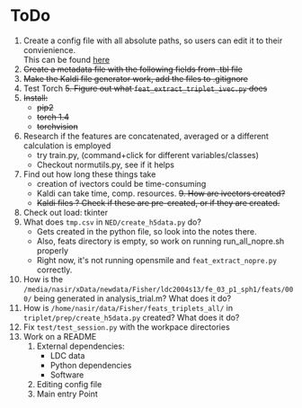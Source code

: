 # ToDo


1. Create a config file with all absolute paths, so users can edit it to their convienience. <br> This can be found [here](https://github.com/clulab/tomcat-speech/blob/master/tomcat_speech/models/parameters/multitask_config.py)
2. ~~Create a metadata file with the following fields from .tbl file~~
3. ~~Make the Kaldi file generator work, add the files to .gitignore~~
4. Test Torch
~~5. Figure out what `feat_extract_triplet_ivec.py` does~~
6. ~~Install:~~
    - ~~pip2~~
    - ~~torch 1.4~~
    - ~~torchvision~~
7. Research if the features are concatenated, averaged or a different calculation is employed
    - try train.py, (command+click for different variables/classes)
    - Checkout normutils.py, see if it helps
8. Find out how long these things take
    - creation of ivectors could be time-consuming
    - Kaldi can take time, comp. resources.
~~9. How are ivectors created?~~ 
   - ~~Kaldi files ? Check if these are pre-created, or if they are created.~~
10. Check out load: tkinter
11. What does `tmp.csv` in `NED/create_h5data.py` do?
    - Gets created in the python file, so look into the notes there.
    - Also, feats directory is empty, so work on running run_all_nopre.sh properly
    - Right now, it's not running opensmile and `feat_extract_nopre.py` correctly.
12. How is the `/media/nasir/xData/newdata/Fisher/ldc2004s13/fe_03_p1_sph1/feats/000/` being generated in analysis_trial.m? What does it do?
13. How is `/home/nasir/data/Fisher/feats_triplets_all/` in `triplet/prep/create_h5data.py` created? What does it do?
14. Fix `test/test_session.py` with the workpace directories
15. Work on a README
    1. External dependencies:
	    - LDC data
	    - Python dependencies
	    - Software
    2. Editing config file
    3. Main entry Point